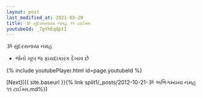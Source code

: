 ```yaml
---
layout: post
last_modified_at: 2021-03-29
title: ૐ સુંદરસનાયા નમહ ૧૧ ટાઈમ્સ
youtubeId: _7gYhEqQptI
---
```

 
 
 ૐ સુંદરસનાયા નમહ  
 
 -  જેનો ખૂબ જ ફાયદાકારક દેખાવ છે 
 
  
 
  
 
 
 
 
 
 


{% include youtubePlayer.html id=page.youtubeId %}
 
[Next]({{ site.baseurl }}{% link  split1/_posts/2012-10-21-ૐ અભિગમ્યયા નમહ ૧૧ ટાઈમ્સ.md%})
 
